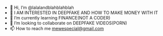 - 👋 Hi, I’m @lalalandblahblahblah
- 👀 I AM INTERESTED IN DEEPFAKE AND HOW TO MAKE MONEY WITH IT
- 🌱 I’m currently learning FINANCE(NOT A CODER)
- 💞️ I’m looking to collaborate on DEEPFAKE VIDEOS(PORN)
- 📫 How to reach me mewespecial@gmail.com

<!---
lalalandblahblahblah/lalalandblahblahblah is a ✨ special ✨ repository because its `README.md` (this file) appears on your GitHub profile.
You can click the Preview link to take a look at your changes.
--->

